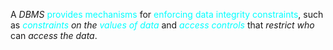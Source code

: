 A *DBMS* <span style="color:#00ffff">provides mechanisms</span> for <span style="color:#00ffff">enforcing data integrity constraints</span>,
	 such as
	  *<span style="color:#00ffff">constraints</span> on the <span style="color:#00ffff">values of data</span>* and *<span style="color:#00ffff">access controls</span>* that *restrict who* can *access the data*.